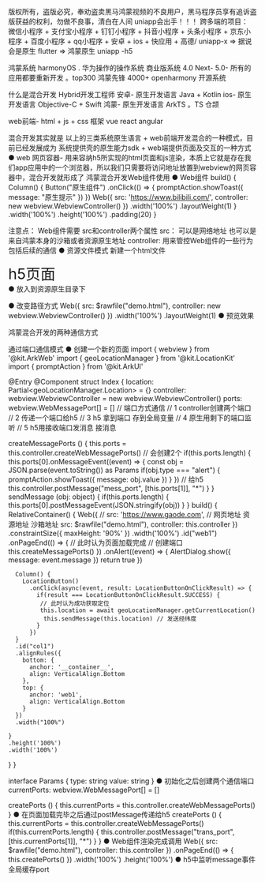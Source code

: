 版权所有，盗版必究，奉劝盗卖黑马鸿蒙视频的不良用户，黑马程序员享有追诉盗版获益的权利，勿做不良事，清白在人间
uniapp会出手！！！
跨多端的项目： 微信小程序 + 支付宝小程序 + 钉钉小程序 + 抖音小程序 + 头条小程序 + 京东小程序 + 百度小程序 + qq小程序 + 安卓 + ios + 快应用 + 高德/
uniapp-x => 据说会是原生
flutter => 鸿蒙原生
uniapp -h5

鸿蒙系统
harmonyOS . 华为操作的操作系统  商业版系统 4.0
Next- 5.0- 所有的应用都要重新开发 。top300 鸿蒙先锋 4000+
openharmony 开源系统 

什么是混合开发
Hybrid开发工程师
安卓- 原生开发语言 Java + Kotlin
ios- 原生开发语言 Objective-C + Swift
鸿蒙- 原生开发语言 ArkTS 。TS 仓颉

web前端- html + js + css  框架 vue react angular

混合开发其实就是 以上的三类系统原生语言 + web前端开发混合的一种模式，目前已经发展成为
系统提供壳的原生能力sdk + web端提供页面及交互的一种方式
● web
网页容器- 用来容纳h5所实现的html页面和js渲染，本质上它就是存在我们app应用中的一个浏览器，所以我们只需要将访问地址放置到webview的网页容器中，混合开发就形成了
鸿蒙混合开发Web组件使用
● Web组件
build() {
     Column() {
        Button("原生组件")
          .onClick(() => {
            promptAction.showToast({ message: "原生提示" })
          })
       Web({
         src: 'https://www.bilibili.com/',
         controller: new webview.WebviewController()
       })
         .width('100%')
         .layoutWeight(1)
     }
    .width('100%')
    .height('100%')
    .padding(20)
  }


注意点：
   Web组件需要 src和controller两个属性
src： 可以是网络地址 也可以是来自鸿蒙本身的沙箱或者资源原生地址
controller: 用来管控Web组件的一些行为 包括后续的通信
● 资源文件模式
新建一个html文件
<!DOCTYPE html>
<html lang="en">
<head>
    <meta charset="UTF-8">
    <meta name="viewport" content="width=device-width, initial-scale=1.0">
    <title>Document</title>
    <style>
        .title {
            font-size: 30px;
        }
    </style>
</head>
<body>
    <div class="title">h5页面</div>
</body>
</html>
● 放入到资源原生目录下

● 改变路径方式
  Web({
         src: $rawfile("demo.html"),
         controller: new webview.WebviewController()
       })
         .width('100%')
         .layoutWeight(1)
● 预览效果

鸿蒙混合开发的两种通信方式

通过端口通信模式
● 创建一个新的页面
import { webview } from '@kit.ArkWeb'
import { geoLocationManager } from '@kit.LocationKit'
import { promptAction } from '@kit.ArkUI'

@Entry
@Component
struct Index {
  location: Partial<geoLocationManager.Location>  = {}
  controller: webview.WebviewController = new webview.WebviewController()
  ports:  webview.WebMessagePort[] = []
  // 端口方式通信
  // 1 controller创建两个端口
  // 2 传递一个端口给h5
  // 3 h5 拿到端口 存到全局变量
  // 4 原生用剩下的端口监听
  // 5 h5用接收端口发消息 接消息

  createMessagePorts () {
    this.ports = this.controller.createWebMessagePorts() // 会创建2个
    if(this.ports.length) {
      this.ports[0].onMessageEvent((event) => {
       const obj =  JSON.parse(event.toString()) as Params
        if(obj.type === "alert") {
          promptAction.showToast({ message: obj.value })
        }
      })
      // 给h5
      this.controller.postMessage("mess_port", [this.ports[1]], "*")
    }
  }
  sendMessage (obj: object) {
    if(this.ports.length) {
      this.ports[0].postMessageEvent(JSON.stringify(obj))
    }
  }
  build() {
    RelativeContainer() {
       Web({
        //  src: 'https://www.gaode.com', // 网页地址 资源地址 沙箱地址
         src: $rawfile("demo.html"),
         controller: this.controller
       })
         .constraintSize({
           maxHeight: '90%'
         })
         .width('100%')
         .id("web1")
         .onPageEnd(() => {
           // 此时认为页面加载完成
           // 创建端口
           this.createMessagePorts()
         })
         .onAlert((event) => {
           AlertDialog.show({ message: event.message })
           return true
         })


      Column() {
        LocationButton()
          .onClick(async(event, result: LocationButtonOnClickResult) => {
            if(result === LocationButtonOnClickResult.SUCCESS) {
             // 此时认为成功获取定位
             this.location = await geoLocationManager.getCurrentLocation()
              this.sendMessage(this.location) // 发送经纬度
            }
          })
      }
      .id("col1")
      .alignRules({
        bottom: {
          anchor: '__container__',
          align: VerticalAlign.Bottom
        },
        top: {
          anchor: 'web1',
          align: VerticalAlign.Bottom
        }
      })
      .width("100%")

    }
    .height('100%')
    .width('100%')
  }
}

interface  Params {
  type: string
  value: string
}
● 初始化之后创建两个通信端口
currentPorts: webview.WebMessagePort[] = []

  createPorts () {
   this.currentPorts = this.controller.createWebMessagePorts()
  }
● 在页面加载完毕之后通过postMessage传递给h5
createPorts () {
    this.currentPorts = this.controller.createWebMessagePorts()
    if(this.currentPorts.length) {
      this.controller.postMessage("trans_port",[this.currentPorts[1]], "*")
    }
  }
● Web组件渲染完成调用
 Web({
        src: $rawfile("demo.html"),
        controller: this.controller
      })
        .onPageEnd(() => {
           this.createPorts()
        })
        .width('100%')
        .height('100%')
● h5中监听message事件 全局缓存port
<!DOCTYPE html>
<html lang="en">
<head>
    <meta charset="UTF-8">
    <meta name="viewport" content="width=device-width, initial-scale=1.0">
    <title>Document</title>
    <style>
        html,
        body,
        #container {
          width: 100%;
          height: 100%;
        }
    </style>
</head>
<body>
<div id="container"></div>
<script type="text/javascript">
    window._AMapSecurityConfig = {
      securityJsCode: "51f6623971cf8da6e494a34b5b950758",
    };
</script>
<script src="https://webapi.amap.com/loader.js"></script>
<script type="text/javascript">
    var map
    AMapLoader.load({
      key: "5b131ecf85d77d41cdba47a989b8bb76", //申请好的Web端开发者 Key，调用 load 时必填
      version: "2.0", //指定要加载的 JS API 的版本，缺省时默认为 1.4.15
    })
      .then((AMap) => {
         map = new AMap.Map("container");
      })
      .catch((e) => {
        console.error(e); //加载错误提示
      });
</script>
<script>
    // 1
    // window.onmessage = (event) => {

    // }
    // 2
    var port
    window.addEventListener("message", (event) => {
       if(event.data === "mess_port") {
         port = event.ports[0] // 拿到的端口
         onNativeMessage()
         sendMessage({ type: 'alert', value: '老高啊我不行啦' })
        //  alert("我要不行啦！！！！")
       }
    })
    // 发送消息
    function sendMessage (obj) {
        if(port) {
            if(typeof obj !== "string") {
                port.postMessage(JSON.stringify(obj))
            }else {
                port.postMessage(obj)
            }

        }
    }

    function onNativeMessage () {
        if(port) {
            port.onmessage = (event) => {
                map.setZoomAndCenter(16, [event.data.longitude, event.data.latitude])
            //    map.setCenter([event.data.longitude, event.data.latitude]);
            //   map.setZoom(13)
            }
            // port.onmessage = () =>
            // port.addEventListener("message", (event) => {
            // //   alert(event.data)
            //  document.querySelector("#container").innerHTML = ""
            // })
        }

    }

</script>
</body>
</html>

这里需要注意： 
   默认情况下是不允许网页弹窗的，需要监听Web组件的onAlert方法

接下来实现双向通信
● h5端通过拿到的端口发送消息
<button onclick="sendMessage()">发送一个消息给原生</button>

function sendMessage () {
           if(currentPort) {
            currentPort.postMessage(JSON.stringify({ type: 'alert', message: '我是h5的消息' }))
           }else {
           alert("消息不通")
          }
        }
● ets原生侧通过保留的端口接收数据
 createPorts () {
    this.currentPorts = this.controller.createWebMessagePorts()
    if(this.currentPorts.length) {
      this.controller.postMessage("trans_port",[this.currentPorts[1]], "*")
      this.currentPorts[0].onMessageEvent((result: webview.WebMessage) => {
        if(typeof result === "string") {
         const data = JSON.parse(result) as DataResult
          if(data.type === 'alert') {
            promptAction.showToast({ message: data.message })
          }
        }
      })
    }
  }

